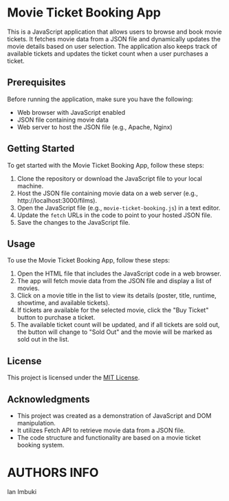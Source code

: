 
# Movie Ticket Booking App

This is a JavaScript application that allows users to browse and book movie tickets. It fetches movie data from a JSON file and dynamically updates the movie details based on user selection. The application also keeps track of available tickets and updates the ticket count when a user purchases a ticket.

## Prerequisites

Before running the application, make sure you have the following:

- Web browser with JavaScript enabled
- JSON file containing movie data
- Web server to host the JSON file (e.g., Apache, Nginx)

## Getting Started

To get started with the Movie Ticket Booking App, follow these steps:

1. Clone the repository or download the JavaScript file to your local machine.
2. Host the JSON file containing movie data on a web server (e.g., http://localhost:3000/films).
3. Open the JavaScript file (e.g., `movie-ticket-booking.js`) in a text editor.
4. Update the `fetch` URLs in the code to point to your hosted JSON file.
5. Save the changes to the JavaScript file.

## Usage

To use the Movie Ticket Booking App, follow these steps:

1. Open the HTML file that includes the JavaScript code in a web browser.
2. The app will fetch movie data from the JSON file and display a list of movies.
3. Click on a movie title in the list to view its details (poster, title, runtime, showtime, and available tickets).
4. If tickets are available for the selected movie, click the "Buy Ticket" button to purchase a ticket.
5. The available ticket count will be updated, and if all tickets are sold out, the button will change to "Sold Out" and the movie will be marked as sold out in the list.

## License

This project is licensed under the [MIT License](LICENSE).

## Acknowledgments

- This project was created as a demonstration of JavaScript and DOM manipulation.
- It utilizes Fetch API to retrieve movie data from a JSON file.
- The code structure and functionality are based on a movie ticket booking system.

# AUTHORS INFO
Ian Imbuki
